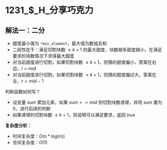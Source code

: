 # 1231_$_H_分享巧克力

## 解法一：二分

- 甜度最小值为 `*min_element`，最大值为数组总和
- 二段性在于：满足切割块数 $\ge k + 1$ 的最大甜度，块数越多甜度越小，在满足要求的块数情况下求得最大甜度
- 对当前甜度进行切割，如果切割块数 $\ge k + 1$，则猜的甜度偏小，答案在右边，$l = mid$
- 对当前甜度进行切割，如果切割块数 $< k + 1$，则猜的甜度偏过大，答案在左，$r = mid - 1$

判断函数如何写？
- 设变量 $sum$ 累加元素，如果 $sum >= mid$ 则切割块数递增，并将 $sum$ 置为 $0$，进行后续的判断
- 如果递增的切割块数 $\ge k + 1$，则说明可以满足要求，返回 $true$

**复杂度分析：**
- 时间复杂度：$O(n * log(n))$
- 空间复杂度：$O(1)$
